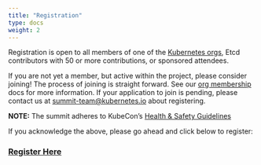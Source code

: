 ```yaml
---
title: "Registration"
type: docs
weight: 2
---
```


Registration is open to all members of one of the [Kubernetes orgs], Etcd contributors with 50 or more contributions, or sponsored attendees.

If you are not yet a member, but active within the project, please consider
joining! The process of joining is straight forward. See our [org membership]
docs for more information. If your application to join is pending, please
contact us at summit-team@kubernetes.io about registering.



**NOTE:** The summit adheres to KubeCon’s [Health & Safety Guidelines]

If you acknowledge the above, please go ahead and click below to register:

<h3>
<a href="https://cvent.me/Ak8z00?locale=en-US&tm=5BFaB2eHY0xZyx_vVZdfLzrXFWPJJsz___EvVtztajE&rp=D599C1DE-92F0-4EC4-8DA2-82B18574E7EF" rel="noopener noreferrer" target="_blank">Register Here</a>
</h3>

[Kubernetes orgs]: /events/2023/kcsna/faq/#why-do-i-need-to-be-a-kubernetes-org-member-to-attend-in-person
[org membership]: https://github.com/kubernetes/community/blob/master/community-membership.md#member
[Health & Safety Guidelines]: https://events.linuxfoundation.org/kubecon-cloudnativecon-north-america/attend/health-and-safety/
